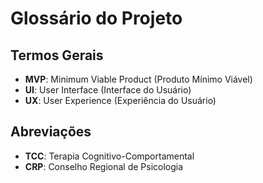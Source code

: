 # Glossário do Projeto

## Termos Gerais
- **MVP**: Minimum Viable Product (Produto Mínimo Viável)
- **UI**: User Interface (Interface do Usuário)
- **UX**: User Experience (Experiência do Usuário)

## Abreviações
- **TCC**: Terapia Cognitivo-Comportamental
- **CRP**: Conselho Regional de Psicologia
